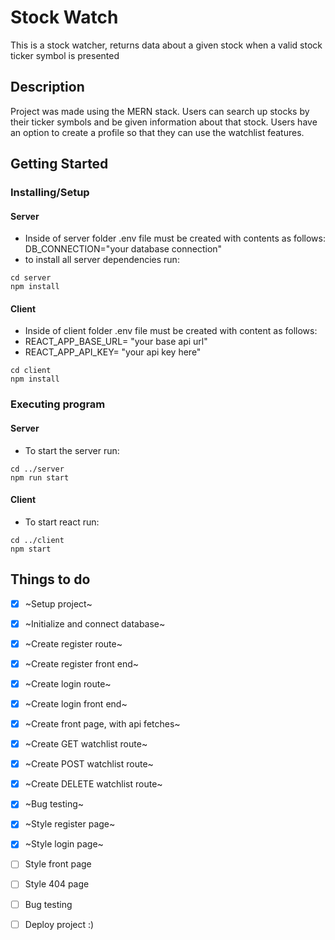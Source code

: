 # Stock Watch

This is a stock watcher, returns data about a given stock when a valid stock ticker symbol is presented

## Description

Project was made using the MERN stack. Users can search up stocks by their ticker symbols and be given information about that stock. Users have an option to create a profile so that they can use the watchlist features.
## Getting Started

### Installing/Setup
#### Server 
* Inside of server folder .env file must be created with contents as follows: DB_CONNECTION="your database connection"
* to install all server dependencies run:

```
cd server
npm install
```
#### Client
* Inside of client folder .env file must be created with content as follows: 
* REACT_APP_BASE_URL= "your base api url" 
* REACT_APP_API_KEY= "your api key here"

```
cd client
npm install
```

### Executing program
#### Server

* To start the server run:

```
cd ../server
npm run start
```

#### Client
* To start react run:

```
cd ../client
npm start
```

## Things to do
- [x] ~Setup project~
- [x] ~Initialize and connect database~
- [x] ~Create register route~
- [x] ~Create register front end~
- [x] ~Create login route~
- [x] ~Create login front end~
- [x] ~Create front page, with api fetches~
- [x] ~Create GET watchlist route~
- [x] ~Create POST watchlist route~
- [x] ~Create DELETE watchlist route~
- [x] ~Bug testing~
- [x] ~Style register page~
- [x] ~Style login page~
- [ ] Style front page
- [ ] Style 404 page
- [ ] Bug testing
- [ ] Deploy project :)





